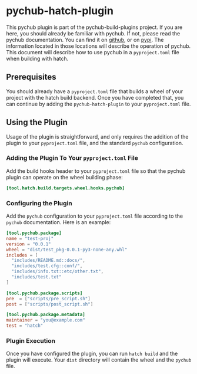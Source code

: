 # pychub-hatch-plugin

This pychub plugin is part of the pychub-build-plugins project. If you are here,
you should already be familiar with pychub. If not, please read the pychub
documentation. You can find it on [github](https://github.com/Steve973/pychub),
or on [pypi](https://pypi.org/project/pychub/). The information located in those
locations will describe the operation of pychub. This document will describe
how to use pychub in a `pyproject.toml` file when building with hatch.

## Prerequisites

You should already have a `pyproject.toml` file that builds a wheel of your
project with the hatch build backend. Once you have completed that, you can
continue by adding the `pychub-hatch-plugin` to your `pyproject.toml` file.

## Using the Plugin

Usage of the plugin is straightforward, and only requires the addition of the
plugin to your `pyproject.toml` file, and the standard `pychub` configuration.

### Adding the Plugin To Your `pyproject.toml` File

Add the build hooks header to your `pyproject.toml` file so that the pychub
plugin can operate on the wheel building phase:

```toml
[tool.hatch.build.targets.wheel.hooks.pychub]
```

### Configuring the Plugin

Add the `pychub` configuration to your `pyproject.toml` file according to the
`pychub` documentation. Here is an example:

```toml
[tool.pychub.package]
name = "test-proj"
version = "0.0.1"
wheel = "dist/test_pkg-0.0.1-py3-none-any.whl"
includes = [
  "includes/README.md::docs/",
  "includes/test.cfg::conf/",
  "includes/info.txt::etc/other.txt",
  "includes/test.txt"
]

[tool.pychub.package.scripts]
pre  = ["scripts/pre_script.sh"]
post = ["scripts/post_script.sh"]

[tool.pychub.package.metadata]
maintainer = "you@example.com"
test = "hatch"
```

### Plugin Execution

Once you have configured the plugin, you can run `hatch build` and the plugin
will execute. Your `dist` directory will contain the wheel and the `pychub`
file.
